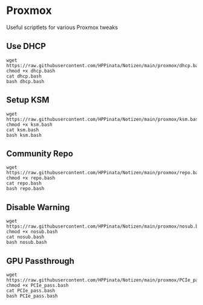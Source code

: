 # Proxmox
Useful scriptlets for various Proxmox tweaks

## Use DHCP
```
wget https://raw.githubusercontent.com/HPPinata/Notizen/main/proxmox/dhcp.bash
chmod +x dhcp.bash
cat dhcp.bash
bash dhcp.bash
```

## Setup KSM
```
wget https://raw.githubusercontent.com/HPPinata/Notizen/main/proxmox/ksm.bash
chmod +x ksm.bash
cat ksm.bash
bash ksm.bash
```

## Community Repo
```
wget https://raw.githubusercontent.com/HPPinata/Notizen/main/proxmox/repo.bash
chmod +x repo.bash
cat repo.bash
bash repo.bash
```

## Disable Warning
```
wget https://raw.githubusercontent.com/HPPinata/Notizen/main/proxmox/nosub.bash
chmod +x nosub.bash
cat nosub.bash
bash nosub.bash
```

## GPU Passthrough
```
wget https://raw.githubusercontent.com/HPPinata/Notizen/main/proxmox/PCIe_pass.bash
chmod +x PCIe_pass.bash
cat PCIe_pass.bash
bash PCIe_pass.bash
```
